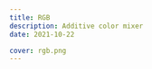 ```yaml
---
title: RGB
description: Additive color mixer
date: 2021-10-22

cover: rgb.png
---
```


<color-rgb />
